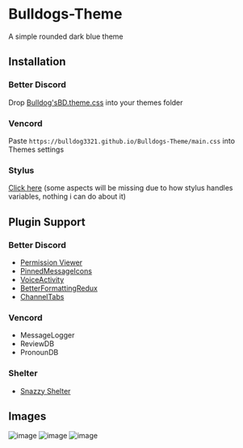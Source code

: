 # Bulldogs-Theme
A simple rounded dark blue theme

## Installation

### Better Discord
Drop [Bulldog'sBD.theme.css](https://bulldog3321.github.io/Bulldogs-Theme/Bulldog'sBD.theme.css) into your themes folder

### Vencord
Paste `https://bulldog3321.github.io/Bulldogs-Theme/main.css` into Themes settings

### Stylus
[Click here](https://bulldog3321.github.io/Bulldogs-Theme/Bulldog'sDiscord.user.css) (some aspects will be missing due to how stylus handles variables, nothing i can do about it)

## Plugin Support

### Better Discord
* [Permission Viewer](https://betterdiscord.app/plugin/PermissionsViewer)
* [PinnedMessageIcons](https://github.com/Neodymium7/BetterDiscordStuff/tree/main/PinnedMessageIcons)
* [VoiceActivity](https://betterdiscord.app/plugin/VoiceActivity)
* [BetterFormattingRedux](https://betterdiscord.app/plugin/BetterFormattingRedux)
* [ChannelTabs](https://betterdiscord.app/plugin/ChannelTabs)

### Vencord
* MessageLogger
* ReviewDB
* PronounDB

### Shelter
* [Snazzy Shelter](https://yellowsink.github.io/shelter-plugins/snazzy-shelter/)
## Images
![image](https://cdn.discordapp.com/attachments/825154270881775677/1005975186551611442/home.png)
![image](https://cdn.discordapp.com/attachments/825154270881775677/1005975186954276864/chat.png)
![image](https://cdn.discordapp.com/attachments/825154270881775677/1005975187436609546/settings.png)